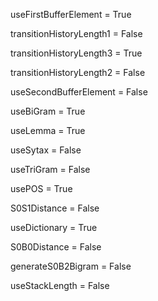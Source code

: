 useFirstBufferElement = True

transitionHistoryLength1 = False

transitionHistoryLength3 = True

transitionHistoryLength2 = False

useSecondBufferElement = False

useBiGram = True

useLemma = True

useSytax = False

useTriGram = False

usePOS = True

S0S1Distance = False

useDictionary = True

S0B0Distance = False

generateS0B2Bigram = False

useStackLength = False

